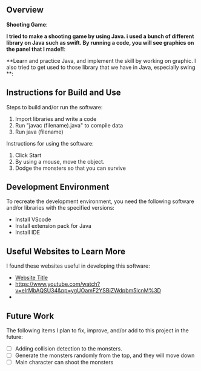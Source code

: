 ## Overview

**Shooting Game**:

**I tried to make a shooting game by using Java. i used a bunch of different library on Java such as swift. By running a code, you will see graphics on the panel that I made!!**:

**Learn and practice Java, and implement the skill by working on graphic. I also tried to get used to those library that we have in Java, especially swing **:

## Instructions for Build and Use

Steps to build and/or run the software:

1. Import libraries and write a code
2. Run "javac (filename).java" to compile data
3. Run java (filename)

Instructions for using the software:

1. Click Start
2. By using a mouse, move the object.
3. Dodge the monsters so that you can survive

## Development Environment 

To recreate the development environment, you need the following software and/or libraries with the specified versions:

* Install VScode
* Install extension pack for Java
* Install IDE

## Useful Websites to Learn More

I found these websites useful in developing this software:

* [Website Title](https://www.w3schools.com/java/)
*  https://www.youtube.com/watch?v=eIrMbAQSU34&pp=ygUOamF2YSBiZWdpbm5lcnM%3D
*

## Future Work

The following items I plan to fix, improve, and/or add to this project in the future:

* [ ] Adding collision detection to the monsters.
* [ ] Generate the monsters randomly from the top, and they will move down
* [ ] Main character can shoot the monsters